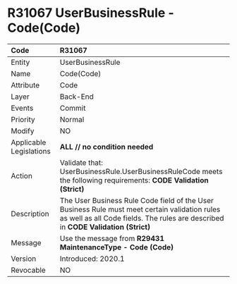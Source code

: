 # R31067 UserBusinessRule - Code(Code)

Code|R31067
|:----|:----
Entity|UserBusinessRule
Name|Code(Code)
Attribute|Code
Layer|Back-End
Events|Commit
Priority|Normal
Modify|NO
Applicable Legislations|**ALL // no condition needed**
Action|Validate that:<br>UserBusinessRule.UserBusinessRuleCode meets the following requirements: **CODE Validation (Strict)**
Description|The User Business Rule Code field of the User Business Rule must meet certain validation rules as well as all Code fields. The rules are described in **CODE Validation (Strict)**
Message|Use the message from **R29431 MaintenanceType - Code (Code)**
Version|Introduced: 2020.1
Revocable|NO

